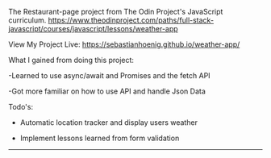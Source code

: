 The Restaurant-page project from The Odin Project's JavaScript curriculum. https://www.theodinproject.com/paths/full-stack-javascript/courses/javascript/lessons/weather-app

View My Project Live: https://sebastianhoenig.github.io/weather-app/

What I gained from doing this project:

-Learned to use async/await and Promises and the fetch API

-Got more familiar on how to use API and handle Json Data

Todo's:

- Automatic location tracker and display users weather

- Implement lessons learned from form validation

---

